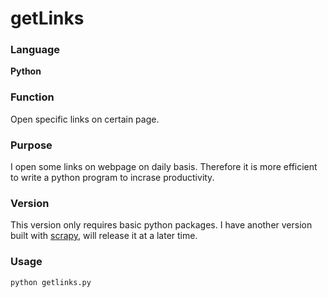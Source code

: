 # getLinks #

### Language ###
**Python**

### Function ###
Open specific links on certain page. 

### Purpose ###
I open some links on webpage on daily basis. Therefore it is more efficient to write a python program to incrase productivity. 

### Version ###
This version only requires basic python packages. I have another version built with [scrapy](https://scrapy.org/), will release it at a later time.

### Usage ###
`python getlinks.py`